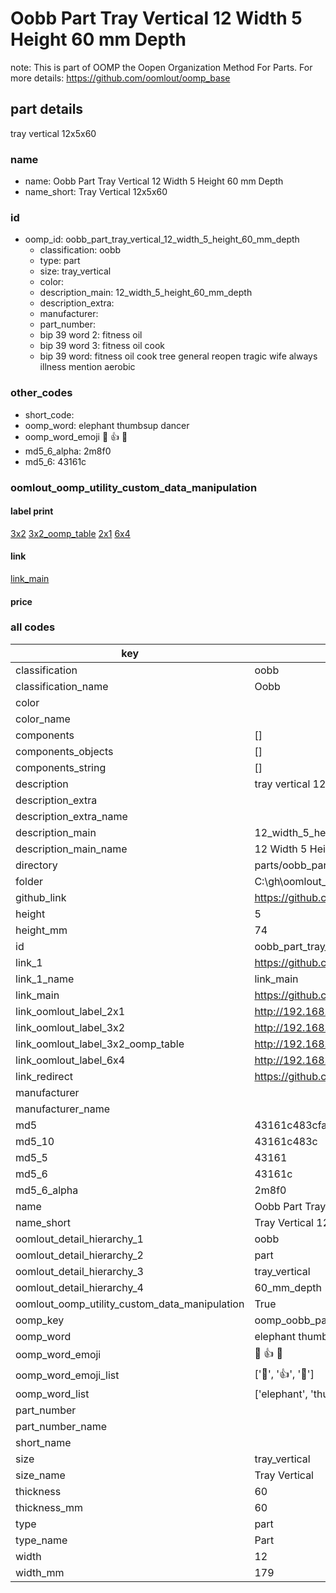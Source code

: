 # Oobb Part Tray Vertical 12 Width 5 Height 60 mm Depth  

note: This is part of OOMP the Oopen Organization Method For Parts. For more details: https://github.com/oomlout/oomp_base

##  part details
  



tray vertical 12x5x60



### name
* name: Oobb Part Tray Vertical 12 Width 5 Height 60 mm Depth
* name_short: Tray Vertical 12x5x60 
### id
* oomp_id: oobb_part_tray_vertical_12_width_5_height_60_mm_depth
  * classification: oobb
  * type: part
  * size: tray_vertical
  * color: 
  * description_main: 12_width_5_height_60_mm_depth
  * description_extra: 
  * manufacturer: 
  * part_number: 
  * bip 39 word 2: fitness oil
  * bip 39 word 3: fitness oil cook
  * bip 39 word: fitness oil cook tree general reopen tragic wife always illness mention aerobic

### other_codes
* short_code: 
* oomp_word: elephant thumbsup dancer
* oomp_word_emoji :elephant: :thumbsup: :dancer:
* md5_6_alpha: 2m8f0
* md5_6: 43161c






### oomlout_oomp_utility_custom_data_manipulation
#### label print
[3x2](http://192.168.1.245:1112/?label=oomp%202m8f0)
[3x2_oomp_table](http://192.168.1.108:1112/?label=oomp%202m8f0)
[2x1](http://192.168.1.242:1112/?label=oomp%202m8f0)
[6x4](http://192.168.1.55:1112/?label=oomp%202m8f0)    

#### link

[link_main](https://github.com/oomlout/oomlout_oobb_version_4_generated_parts/tree/main/navigation_oomp/oobb/part/tray_vertical/12_width_5_height_60_mm_depth/part)                              

#### price







### all codes 
| key | value |  
| --- | --- |  
| classification | oobb |  
| classification_name | Oobb |  
| color |  |  
| color_name |  |  
| components | [] |  
| components_objects | [] |  
| components_string | [] |  
| description | tray vertical 12x5x60 |  
| description_extra |  |  
| description_extra_name |  |  
| description_main | 12_width_5_height_60_mm_depth |  
| description_main_name | 12 Width 5 Height 60 mm Depth |  
| directory | parts/oobb_part_tray_vertical_12_width_5_height_60_mm_depth |  
| folder | C:\gh\oomlout_oobb_version_4_generated_parts\parts\oobb_part_tray_vertical_12_width_5_height_60_mm_depth |  
| github_link | https://github.com/oomlout/oomlout_oomp_part_src/tree/main/parts/oobb_part_tray_vertical_12_width_5_height_60_mm_depth |  
| height | 5 |  
| height_mm | 74 |  
| id | oobb_part_tray_vertical_12_width_5_height_60_mm_depth |  
| link_1 | https://github.com/oomlout/oomlout_oobb_version_4_generated_parts/tree/main/navigation_oomp/oobb/part/tray_vertical/12_width_5_height_60_mm_depth/part |  
| link_1_name | link_main |  
| link_main | https://github.com/oomlout/oomlout_oobb_version_4_generated_parts/tree/main/navigation_oomp/oobb/part/tray_vertical/12_width_5_height_60_mm_depth/part |  
| link_oomlout_label_2x1 | http://192.168.1.242:1112/?label=oomp%202m8f0 |  
| link_oomlout_label_3x2 | http://192.168.1.245:1112/?label=oomp%202m8f0 |  
| link_oomlout_label_3x2_oomp_table | http://192.168.1.108:1112/?label=oomp%202m8f0 |  
| link_oomlout_label_6x4 | http://192.168.1.55:1112/?label=oomp%202m8f0 |  
| link_redirect | https://github.com/oomlout/oomlout_oobb_version_4_generated_parts/tree/main/parts/oobb_tray_vertical_12_05_60 |  
| manufacturer |  |  
| manufacturer_name |  |  
| md5 | 43161c483cfafcded9b06e7e5f6672bf |  
| md5_10 | 43161c483c |  
| md5_5 | 43161 |  
| md5_6 | 43161c |  
| md5_6_alpha | 2m8f0 |  
| name | Oobb Part Tray Vertical 12 Width 5 Height 60 mm Depth |  
| name_short | Tray Vertical 12x5x60  |  
| oomlout_detail_hierarchy_1 | oobb |  
| oomlout_detail_hierarchy_2 | part |  
| oomlout_detail_hierarchy_3 | tray_vertical |  
| oomlout_detail_hierarchy_4 | 60_mm_depth |  
| oomlout_oomp_utility_custom_data_manipulation | True |  
| oomp_key | oomp_oobb_part_tray_vertical_12_width_5_height_60_mm_depth |  
| oomp_word | elephant thumbsup dancer |  
| oomp_word_emoji | :elephant: :thumbsup: :dancer: |  
| oomp_word_emoji_list | [':elephant:', ':thumbsup:', ':dancer:'] |  
| oomp_word_list | ['elephant', 'thumbsup', 'dancer'] |  
| part_number |  |  
| part_number_name |  |  
| short_name |  |  
| size | tray_vertical |  
| size_name | Tray Vertical |  
| thickness | 60 |  
| thickness_mm | 60 |  
| type | part |  
| type_name | Part |  
| width | 12 |  
| width_mm | 179 |  
